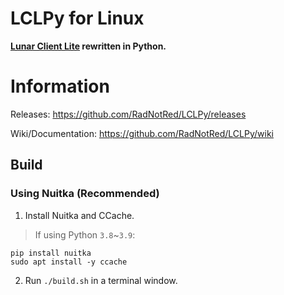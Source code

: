 # LCLPy for Linux
<b>[Lunar Client Lite](https://github.com/Aetopia/Lunar-Client-Lite-Launcher) rewritten in Python.</b>

# Information
Releases: https://github.com/RadNotRed/LCLPy/releases    

Wiki/Documentation: https://github.com/RadNotRed/LCLPy/wiki
## Build
### Using Nuitka (Recommended)
1. Install Nuitka and CCache.
> If using Python `3.8`~`3.9`:
```
pip install nuitka
sudo apt install -y ccache
```
2. Run `./build.sh` in a terminal window.
